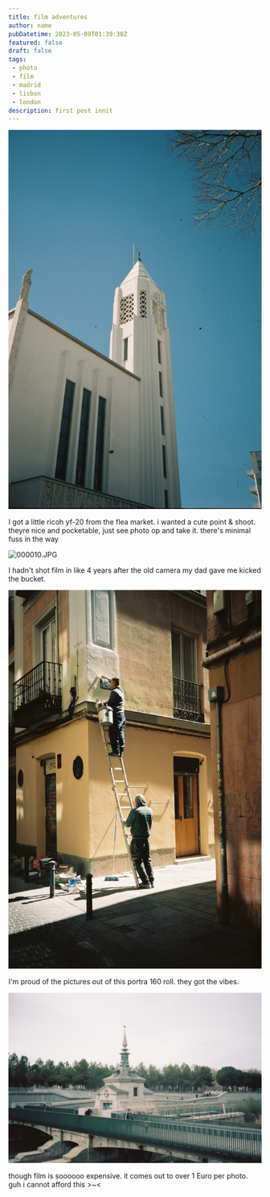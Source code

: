 ```yaml
---
title: film adventures
author: name
pubDatetime: 2023-05-09T01:39:38Z
featured: false
draft: false
tags:
 - photo
 - film
 - madrid
 - lisbon
 - london
description: first post innit
---
```



![000028.JPG](/public/img/fa1/000028.JPG)

I got a little ricoh yf-20 from the flea market. i wanted a cute point & shoot. theyre nice and pocketable, just see photo op and take it. there's minimal fuss in the way

![000010.JPG](/public/img/fa1/000010.JPG)

I hadn't shot film in like 4 years after the old camera my dad gave me kicked the bucket.

![000016.JPG](/public/img/fa1/000016.JPG)

I'm proud of the pictures out of this portra 160 roll. they got the vibes.

![000023.JPG](/public/img/fa1/000023.JPG)

though film is soooooo expensive. it comes out to over 1 Euro per photo. guh i cannot afford this >~<

